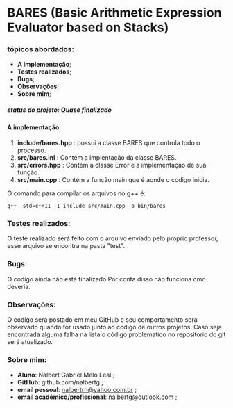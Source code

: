 # BARES (Basic Arithmetic Expression Evaluator based on Stacks)

### tópicos abordados:
  
- **A implementação**;
- **Testes realizados**;
- **Bugs**;
- **Observações**;
- **Sobre mim**;

##### status do projeto: **Quase finalizado**  

#### A implementação:  
  
  1) **include/bares.hpp** : possui a classe BARES que controla todo o processo.
  2) **src/bares.inl** : Contém a implentação da classe BARES.
  3) **src/errors.hpp** : Contém a classe Error e a implementação de sua função.
  4) **src/main.cpp** : Contém a função main que é aonde o codigo inicia.
  
   O comando para compilar os arquivos no g++ é:
  
    g++ -std=c++11 -I include src/main.cpp -o bin/bares
  
### Testes realizados:
  
  O teste realizado será feito com o arquivo enviado pelo proprio professor, esse arquivo se encontra na pasta "test".
    
### Bugs:
  
  O codigo ainda não está finalizado.Por conta disso não funciona cmo deveria.

### Observações:

  O codigo será postado em meu GitHub e seu comportamento será observado quando for usado junto ao codigo de outros projetos. Caso seja encontrada alguma falha na lista o código problematico no repositorio do git será atualizado.
    
### Sobre mim:
    
- **Aluno**: Nalbert Gabriel Melo Leal ;
- **GitHub**: github.com/nalbertg ;
- **email pessoal**: nalbertrn@yahoo.com.br ;
- **email acadêmico/profissional**: nalbertg@outlook.com ;
    
  

